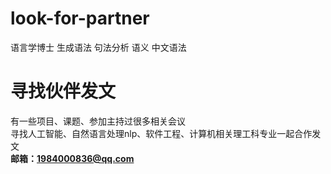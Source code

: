 # look-for-partner
语言学博士 生成语法 句法分析 语义 中文语法
# 寻找伙伴发文
有一些项目、课题、参加主持过很多相关会议
<br>寻找人工智能、自然语言处理nlp、软件工程、计算机相关理工科专业一起合作发文
<br>**邮箱：1984000836@qq.com**
